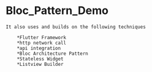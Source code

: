 # Bloc_Pattern_Demo

    It also uses and builds on the following techniques
        
        *Flutter Framework
        *http network call
        *api integration
        *Bloc Architecture Pattern
        *Stateless Widget
        *Listview Builder
